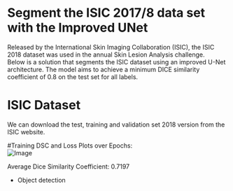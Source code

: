 # Segment the ISIC 2017/8 data set with the Improved UNet 
Released by the International Skin Imaging Collaboration (ISIC), the ISIC 2018 dataset was used in the annual Skin Lesion Analysis challenge.  
Below is a solution that segments the ISIC dataset using an improved U-Net architecture. The model aims to achieve a minimum DICE similarity coefficient of 0.8 on the test set for all labels.  

# ISIC Dataset  
We can download the test, training and validation set 2018 version from the ISIC website.  

#Training DSC and Loss Plots over Epochs:  
![Image]([https://github.com/jyz523/PatternAnalysis-2023/assets/125327045/6ad6ed69-5483-4f55-89ce-1cad501deb80](https://github.com/jyz523/PatternAnalysis-2023/blob/topic-recognition/recognition/Plot/Epoch%2015%2073%25.png)https://github.com/jyz523/PatternAnalysis-2023/blob/topic-recognition/recognition/Plot/Epoch%2015%2073%25.png)

Average Dice Similarity Coefficient: 0.7197

* Object detection

